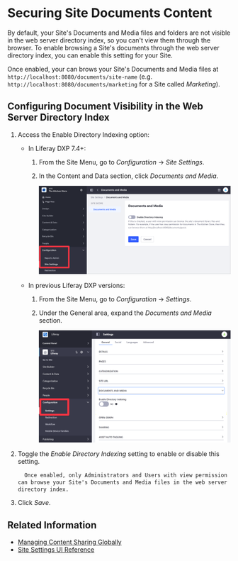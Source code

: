 # Securing Site Documents Content

By default, your Site's Documents and Media files and folders are not visible in the web server directory index, so you can't view them through the browser. To enable browsing a Site's documents through the web server directory index, you can enable this setting for your Site.

Once enabled, your can brows your Site's Documents and Media files at `http://localhost:8080/documents/site-name` (e.g. `http://localhost:8080/documents/marketing` for a Site called *Marketing*).

## Configuring Document Visibility in the Web Server Directory Index

1. Access the Enable Directory Indexing option:

    - In Liferay DXP 7.4+:

      1. From the Site Menu, go to *Configuration* &rarr; *Site Settings*.
      1. In the Content and Data section, click *Documents and Media*.

            ![In Liferay DXP 7.4+, change the Enable Directory Indexing option from the Site Settings section.](./securing-site-documents-content/images/02.png)

   - In previous Liferay DXP versions:

      1. From the Site Menu, go to *Configuration* &rarr; *Settings*.
      1. Under the General area, expand the *Documents and Media* section.

            ![In previous Liferay DXP versions, change the Enable Directory Indexing option from the Settings section.](./securing-site-documents-content/images/01.png)

1. Toggle the *Enable Directory Indexing* setting to enable or disable this setting.

    ```important::
      Once enabled, only Administrators and Users with view permission can browse your Site's Documents and Media files in the web server directory index.
    ```

1. Click *Save*.

## Related Information

- [Managing Content Sharing Globally](./managing-content-sharing-across-sites.md)
- [Site Settings UI Reference](../site-settings-ui-reference.md)
